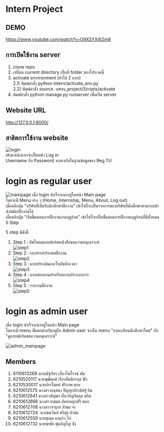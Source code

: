 # Intern Project

## DEMO
https://www.youtube.com/watch?v=O9XSYX4t2m8

## การเปิดใช้งาน server
1) clone repo
2) เปลี่ยน current directory เป็นที่ folder ของโปรเจคนี้
3) activate environment (ทำได้ 2 แบบ) \
   2.1) พิมพ์คำสั่ง python intern/activate_env.py \
   2.2) พิมพ์คำสั่ง source .venv_project/Scripts/activate
4) พิมพ์คำสั่ง python manage.py runserver เพื่อเปิด server

## Website URL
http://127.0.0.1:8000/

## สาธิตการใช้งาน website 

![login](https://i.imgur.com/XlRe1ul.jpg)\
เข้ามาหน้าแรกจะเป็นหน้า Log in \
Username กับ Password จะตรงกับในฐานข้อมูลของ Reg TU

# login as regular user 

![mainpage](https://i.imgur.com/IwGBCkO.jpg)
เมื่อ login สำเร็จจะมาอยู่ในหน้า Main page \
โดยจะมี Menu ต่าง ๆ (Home, Internship, Menu, About, Log out)\
เมื่อคลิกปุ่ม "บริษัทที่เปิดรับนักศึกษาฝึกงาน" เข้าไปก็จะเป็นรายการของบริษัทที่นักศึกษาสามารถเข้าส่งสมัครฝึกงานได้\
เมื่อคลิกปุ่ม "เริ่มขึ้นตอนการฝึกงานภาคฤดูร้อน" เข้าไปก็จะเป็นขั้นตอนการฝึกงานฤดูร้อนที่มีทั้งหมด 5 Step

5 step มีดังนี้
1) Step 1 : อัพโหลดแบบฟอร์มหนังสือขอความอนุเคราะห์\
![step1](https://i.imgur.com/izQdaqP.jpg) 
1) Step 2 : เอกสารคำร้องขอฝึกงาน\
![step2](https://i.imgur.com/izQdaqP.jpg) 
3) Step 3 : แบบประเมินและใบบันทึกเวลา\
![step3](https://i.imgur.com/ZNxLuUt.jpg) 
4) Step 4 : แบบสอบถามสำหรับสถานประกอบการ\
![step4](https://i.imgur.com/7JXFMtZ.jpg) 
5) Step 5 : รายงานฝึกงาน\
![step5](https://i.imgur.com/5tkadU3.jpg) 

# login as admin user 
เมื่อ login สำเร็จจะมาอยู่ในหน้า Main page \
โดยจะมี menu ที่แตกต่างกันอยู่คือ Admin user จะเห็น menu "ลงทะเบียนนักศึกษาใหม่" กับ "ดูแบบฟอร์มขอความอนุเคราะห์"

![admin_mainpage](https://i.imgur.com/aTpIjcJ.jpg)


## Members
1) 6110613269 นายณัฐภัทร เลี่ยวไพโรจน์ พัด
2) 6210520117 นายพุฒิพงศ์ เรืองสันติกรกุล ฟิว
3) 6210530017 นายปราโมทย์ ศิริภาพ พาย
4) 6210612575 นางสาวอนุชนา ปัญญาประดิษฐ์ ยิม
5) 6210612641 นางสาวธัญพร ตั้งเจริญจิตกุล พริม
6) 6210612666 นางสาวกชมล อัครเบญจสิริ หยก
7) 6210612708 นางสาวจารุกร ล่ำชม จา
8) 6210612724  นายธนวินท์ ศรีสุข ปาล์ม
9) 6210612559 นายสุเมต คงแก้ว  โก๋
10) 6210612732 นายพรชัย พุ่มภิญโญ ซัง